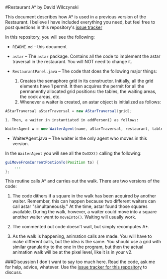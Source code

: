 #Restaurant A*
by David Wilczynski

This document describes how A* is used in a previous version of the Restaurant. I believe I have included everything you need, but feel free to post questions in this repository's [issue tracker](https://github.com/usc-csci201-fall2013/astar/issues)

In this repository, you will see the following:
  + `README.md` &ndash; this document
  
  + `astar` &ndash; The `astar` package. Contains all the code to implement the astar traversal in the restaurant. You will NOT need to change it.
  
  + `RestaurantPanel.java` &ndash; The code that does the following major things:
    1. Creates the semaphore grid in its constructor. Initially, all the grid elements have 1 permit. It then acquires the permit for all the permanently allocated grid positions: the tables, the waiting areas, the cook areas, etc.
    1. Whenever a waiter is created, an astar object is initialized as follows:
```java
AStarTraversal aStarTraversal = new AStarTraversal(grid);
```
    1. Then, a waiter in instantiated in addPerson() as follows:
```java
WaiterAgent w = new WaiterAgent(name, aStarTraversal, restaurant, tables);
```
  
  + WaiterAgent.java &ndash; The waiter is the only agent who moves in this version.

In the `WaiterAgent` you will see all the `DoXXX()` calling the following:
```java
guiMoveFromCurrentPostionTo(Position to) {
	...
};
```

This routine calls A* and carries out the walk. There are two versions of the code:
  1. The code dithers if a square in the walk has been acquired by another waiter. Remember, this can happen because two different waiters can call astar "simultaneously." At the time, astar found those squares available. During the walk, however, a waiter could move into a square another waiter want to `moveInto()`. Waiting will usually work.
  
  1. The commented out code doesn't wait, but simply recomputes A*.
  
  1. As the walk is happening, animation calls are made. You will have to make different calls, but the idea is the same. You should use a grid with similar granularity to the one in the program, but then the actual animation walk will be at the pixel level, like it is in your v2.

###Discussion
I don't want to say too much here. Read the code, ask me for help, advice, whatever. Use the [issue tracker for this repository](https://github.com/usc-csci201-fall2013/astar/issues) to discuss.
